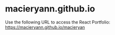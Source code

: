 # macieryann.github.io

Use the following URL to access the React Portfolio: https://macieryann.github.io/macieryan